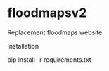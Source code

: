 floodmapsv2
===========

Replacement floodmaps website

Installation

pip install -r requirements.txt

